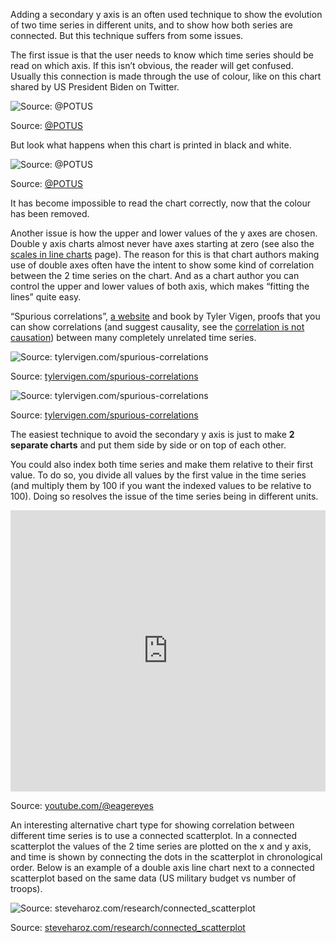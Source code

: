 Adding a secondary y axis is an often used technique to show the evolution of two time series in different units, and to show how both series are connected. But this technique suffers from some issues.

The first issue is that the user needs to know which time series should be read on which axis. If this isn’t obvious, the reader will get confused. Usually this connection is made through the use of colour, like on this chart shared by US President Biden on Twitter.

![Source: [@POTUS](https://twitter.com/POTUS/status/1504073842871963653)](Pitfalls%20in%20dataviz%20chart%20types%20f47a4f1dddfb41d0925e9a5a62833d98/double-y-axis-biden.png)

Source: [@POTUS](https://twitter.com/POTUS/status/1504073842871963653)

But look what happens when this chart is printed in black and white.

![Source: [@POTUS](https://twitter.com/POTUS/status/1504073842871963653)](Pitfalls%20in%20dataviz%20chart%20types%20f47a4f1dddfb41d0925e9a5a62833d98/double-y-axis-bw-100.jpg)

Source: [@POTUS](https://twitter.com/POTUS/status/1504073842871963653)

It has become impossible to read the chart correctly, now that the colour has been removed.

Another issue is how the upper and lower values of the y axes are chosen. Double y axis charts almost never have axes starting at zero (see also the <span class='internal-link'>[scales in line charts](scales-in-line-charts)</span> page). The reason for this is that chart authors making use of double axes often have the intent to show some kind of correlation between the 2 time series on the chart. And as a chart author you can control the upper and lower values of both axis, which makes “fitting the lines” quite easy.

“Spurious correlations”, [a website](https://www.tylervigen.com/spurious-correlations) and book by Tyler Vigen, proofs that you can show correlations (and suggest causality, see the <span class='internal-link'>[correlation is not causation](correlation-is-not-causation)</span>) between many completely unrelated time series.

![Source: [tylervigen.com/spurious-correlations](https://www.tylervigen.com/spurious-correlations)](Pitfalls%20in%20dataviz%20chart%20types%20f47a4f1dddfb41d0925e9a5a62833d98/spurious-correlations-1.png)

Source: [tylervigen.com/spurious-correlations](https://www.tylervigen.com/spurious-correlations)

![Source: [tylervigen.com/spurious-correlations](https://www.tylervigen.com/spurious-correlations)](Pitfalls%20in%20dataviz%20chart%20types%20f47a4f1dddfb41d0925e9a5a62833d98/spurious-correlations-2.png)

Source: [tylervigen.com/spurious-correlations](https://www.tylervigen.com/spurious-correlations)

The easiest technique to avoid the secondary y axis is just to make **2 separate charts** and put them side by side or on top of each other.

You could also index both time series and make them relative to their first value. To do so, you  divide all values by the first value in the time series (and multiply them by 100 if you want the indexed values to be relative to 100). Doing so resolves the issue of the time series being in different units.

<iframe width="100%" height="450" src="https://www.youtube.com/embed/qs7h19vaqQc" title="YouTube video player" frameborder="0" allow="accelerometer; autoplay; clipboard-write; encrypted-media; gyroscope; picture-in-picture; web-share" allowfullscreen></iframe>

Source: [youtube.com/@eagereyes](https://www.youtube.com/@eagereyes)

An interesting alternative chart type for showing correlation between different time series is to use a connected scatterplot. In a connected scatterplot the values of the 2 time series are plotted on the x and y axis, and time is shown by connecting the dots in the scatterplot in chronological order. Below is an example of a double axis line chart next to a connected scatterplot based on the same data (US military budget vs number of troops).

![Source: [steveharoz.com/research/connected_scatterplot](http://steveharoz.com/research/connected_scatterplot/)](Pitfalls%20in%20dataviz%20chart%20types%20f47a4f1dddfb41d0925e9a5a62833d98/connected-scatter-troop-costs.png)

Source: [steveharoz.com/research/connected_scatterplot](http://steveharoz.com/research/connected_scatterplot/)
